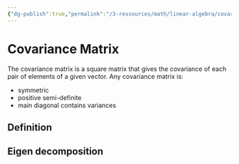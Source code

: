 ```yaml
---
{"dg-publish":true,"permalink":"/3-ressources/math/linear-algebra/covariance-matrix/","tags":["math/linear-algebra, eth/cil/theory"],"created":"","updated":""}
---
```


# Covariance Matrix
The covariance matrix is a square matrix that gives the covariance of each pair of elements of a given vector.
Any covariance matrix is:
* symmetric
* positive semi-definite
* main diagonal contains variances

## Definition

## Eigen decomposition
